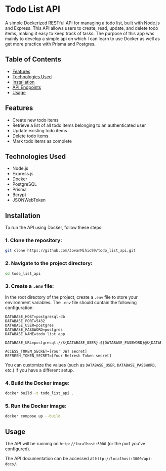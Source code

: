 # Todo List API

A simple Dockerized RESTful API for managing a todo list, built with Node.js and Express. This API allows users to create, read, update, and delete todo items, making it easy to keep track of tasks.
The purpose of this app was mainly to develop a simple api on which I can learn to use Docker as well as get more practice with Prisma and Postgres. 

## Table of Contents

- [Features](#features)
- [Technologies Used](#technologies-used)
- [Installation](#installation)
- [API Endpoints](#api-endpoints)
- [Usage](#usage)

## Features

- Create new todo items
- Retrieve a list of all todo items belonging to an authenticated user
- Update existing todo items
- Delete todo items
- Mark todo items as complete

## Technologies Used

- Node.js
- Express.js
- Docker
- PostgreSQL
- Prisma
- Bcrypt
- JSONWebToken


## Installation

To run the API using Docker, follow these steps:

### 1. Clone the repository:

```bash
git clone https://github.com/JovanMihic99/todo_list_api.git
```

### 2. Navigate to the project directory:

```bash
cd todo_list_api
```

### 3. Create a `.env` file:

In the root directory of the project, create a `.env` file to store your environment variables. The `.env` file should contain the following configuration:

```env
DATABASE_HOST=postgresql-db
DATABASE_PORT=5432
DATABASE_USER=postgres
DATABASE_PASSWORD=postgres
DATABASE_NAME=todo_list_app

DATABASE_URL=postgresql://${DATABASE_USER}:${DATABASE_PASSWORD}@${DATABASE_HOST}:${DATABASE_PORT}/${DATABASE_NAME}

ACCESS_TOKEN_SECRET=[Your JWT secret]
REFRESH_TOKEN_SECRET=[Your Refresh Token secret]
```

You can customize the values (such as `DATABASE_USER`, `DATABASE_PASSWORD`, etc.) if you have a different setup.

### 4. Build the Docker image:

```bash
docker build -t todo_list_api .
```

### 5. Run the Docker image:

```bash
docker compose up --build
```
## Usage
The API will be running on `http://localhost:3000` (or the port you’ve configured).

The API documentation can be accessed at `http://localhost:3000/api-docs/`.

